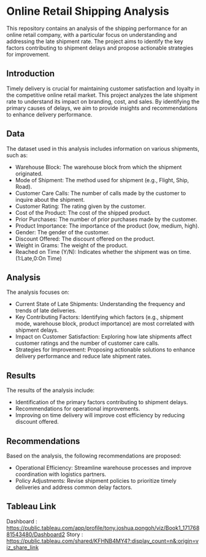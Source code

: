 # Online Retail Shipping Analysis

This repository contains an analysis of the shipping performance for an online retail company, with a particular focus on understanding and addressing the late shipment rate. The project aims to identify the key factors contributing to shipment delays and propose actionable strategies for improvement.

## Introduction

Timely delivery is crucial for maintaining customer satisfaction and loyalty in the competitive online retail market. This project analyzes the late shipment rate to understand its impact on branding, cost, and sales. By identifying the primary causes of delays, we aim to provide insights and recommendations to enhance delivery performance.

## Data

The dataset used in this analysis includes information on various shipments, such as:

* Warehouse Block: The warehouse block from which the shipment originated.
* Mode of Shipment: The method used for shipment (e.g., Flight, Ship, Road).
* Customer Care Calls: The number of calls made by the customer to inquire about the shipment.
* Customer Rating: The rating given by the customer.
* Cost of the Product: The cost of the shipped product.
* Prior Purchases: The number of prior purchases made by the customer.
* Product Importance: The importance of the product (low, medium, high).
* Gender: The gender of the customer.
* Discount Offered: The discount offered on the product.
* Weight in Grams: The weight of the product.
* Reached on Time (Y/N): Indicates whether the shipment was on time. (1:Late,0:On Time)

## Analysis

The analysis focuses on:

* Current State of Late Shipments: Understanding the frequency and trends of late deliveries.
* Key Contributing Factors: Identifying which factors (e.g., shipment mode, warehouse block, product importance) are most correlated with shipment delays.
* Impact on Customer Satisfaction: Exploring how late shipments affect customer ratings and the number of customer care calls.
* Strategies for Improvement: Proposing actionable solutions to enhance delivery performance and reduce late shipment rates.

## Results

The results of the analysis include:

* Identification of the primary factors contributing to shipment delays.
* Recommendations for operational improvements.
* Improving on time delivery will improve cost efficiency by reducing discount offered.

## Recommendations

Based on the analysis, the following recommendations are proposed:

* Operational Efficiency: Streamline warehouse processes and improve coordination with logistics partners.
* Policy Adjustments: Revise shipment policies to prioritize timely deliveries and address common delay factors.

## Tableau Link
Dashboard : https://public.tableau.com/app/profile/tony.joshua.pongoh/viz/Book1_17176881543480/Dashboard2
Story : https://public.tableau.com/shared/KFHNB4MY4?:display_count=n&:origin=viz_share_link

